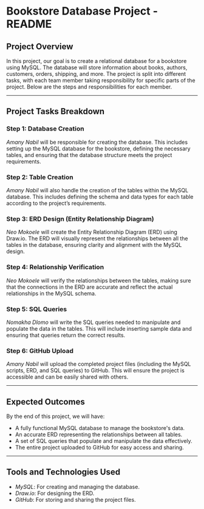 # Bookstore Database Project - README

## Project Overview

In this project, our goal is to create a relational database for a bookstore using MySQL. The database will store information about books, authors, customers, orders, shipping, and more. The project is split into different tasks, with each team member taking responsibility for specific parts of the project. Below are the steps and responsibilities for each member.

---

## Project Tasks Breakdown

### Step 1: Database Creation
*Amany Nabil* will be responsible for creating the database. This includes setting up the MySQL database for the bookstore, defining the necessary tables, and ensuring that the database structure meets the project requirements.

### Step 2: Table Creation
*Amany Nabil* will also handle the creation of the tables within the MySQL database. This includes defining the schema and data types for each table according to the project’s requirements.

### Step 3: ERD Design (Entity Relationship Diagram)
*Neo Mokoele* will create the Entity Relationship Diagram (ERD) using Draw.io. The ERD will visually represent the relationships between all the tables in the database, ensuring clarity and alignment with the MySQL design.

### Step 4: Relationship Verification
*Neo Mokoele* will verify the relationships between the tables, making sure that the connections in the ERD are accurate and reflect the actual relationships in the MySQL schema.

### Step 5: SQL Queries
*Nomakha Dlomo* will write the SQL queries needed to manipulate and populate the data in the tables. This will include inserting sample data and ensuring that queries return the correct results.

### Step 6: GitHub Upload
*Amany Nabil* will upload the completed project files (including the MySQL scripts, ERD, and SQL queries) to GitHub. This will ensure the project is accessible and can be easily shared with others.

---

## Expected Outcomes

By the end of this project, we will have:

- A fully functional MySQL database to manage the bookstore's data.
- An accurate ERD representing the relationships between all tables.
- A set of SQL queries that populate and manipulate the data effectively.
- The entire project uploaded to GitHub for easy access and sharing.

---

## Tools and Technologies Used

- *MySQL*: For creating and managing the database.
- *Draw.io*: For designing the ERD.
- *GitHub*: For storing and sharing the project files.